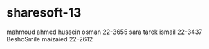 sharesoft-13
============


mahmoud ahmed hussein osman 22-3655
sara tarek ismail 22-3437
BeshoSmile
maizaied 22-2612
